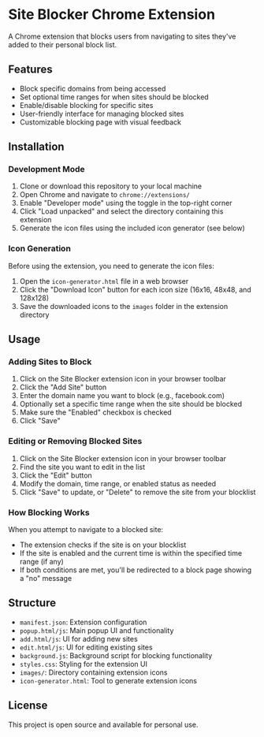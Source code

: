 # Site Blocker Chrome Extension

A Chrome extension that blocks users from navigating to sites they've added to their personal block list.

## Features

- Block specific domains from being accessed
- Set optional time ranges for when sites should be blocked
- Enable/disable blocking for specific sites
- User-friendly interface for managing blocked sites
- Customizable blocking page with visual feedback

## Installation

### Development Mode

1. Clone or download this repository to your local machine
2. Open Chrome and navigate to `chrome://extensions/`
3. Enable "Developer mode" using the toggle in the top-right corner
4. Click "Load unpacked" and select the directory containing this extension
5. Generate the icon files using the included icon generator (see below)

### Icon Generation

Before using the extension, you need to generate the icon files:

1. Open the `icon-generator.html` file in a web browser
2. Click the "Download Icon" button for each icon size (16x16, 48x48, and 128x128)
3. Save the downloaded icons to the `images` folder in the extension directory

## Usage

### Adding Sites to Block

1. Click on the Site Blocker extension icon in your browser toolbar
2. Click the "Add Site" button
3. Enter the domain name you want to block (e.g., facebook.com)
4. Optionally set a specific time range when the site should be blocked
5. Make sure the "Enabled" checkbox is checked
6. Click "Save"

### Editing or Removing Blocked Sites

1. Click on the Site Blocker extension icon in your browser toolbar
2. Find the site you want to edit in the list
3. Click the "Edit" button
4. Modify the domain, time range, or enabled status as needed
5. Click "Save" to update, or "Delete" to remove the site from your blocklist

### How Blocking Works

When you attempt to navigate to a blocked site:
- The extension checks if the site is on your blocklist
- If the site is enabled and the current time is within the specified time range (if any)
- If both conditions are met, you'll be redirected to a block page showing a "no" message

## Structure

- `manifest.json`: Extension configuration
- `popup.html/js`: Main popup UI and functionality
- `add.html/js`: UI for adding new sites
- `edit.html/js`: UI for editing existing sites
- `background.js`: Background script for blocking functionality
- `styles.css`: Styling for the extension UI
- `images/`: Directory containing extension icons
- `icon-generator.html`: Tool to generate extension icons

## License

This project is open source and available for personal use.
